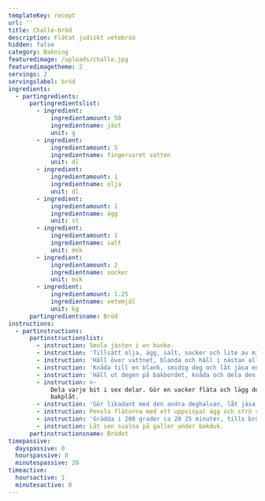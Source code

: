 ```yaml
---
templateKey: recept
url: ''
title: Challe-bröd
description: Flätat judiskt vetebröd
hidden: false
category: Bakning
featuredimage: /uploads/challe.jpg
featuredimagetheme: 2
servings: 2
servingslabel: bröd
ingredients:
  - partingredients:
      partingredientslist:
        - ingredient:
            ingredientamount: 50
            ingredientname: jäst
            unit: g
        - ingredient:
            ingredientamount: 5
            ingredientname: fingervarmt vatten
            unit: dl
        - ingredient:
            ingredientamount: 1
            ingredientname: olja
            unit: dl
        - ingredient:
            ingredientamount: 1
            ingredientname: ägg
            unit: st
        - ingredient:
            ingredientamount: 1
            ingredientname: salt
            unit: msk
        - ingredient:
            ingredientamount: 2
            ingredientname: socker
            unit: msk
        - ingredient:
            ingredientamount: 1.25
            ingredientname: vetemjöl
            unit: kg
      partingredientsname: Bröd
instructions:
  - partinstructions:
      partinstructionslist:
        - instruction: Smula jästen i en bunke.
        - instruction: 'Tillsätt olja, ägg, salt, socker och lite av mjölet.'
        - instruction: 'Häll över vattnet, blanda och häll i nästan allt resterande mjöl.'
        - instruction: 'Knåda till en blank, smidig deg och låt jäsa en timme.'
        - instruction: 'Häll ut degen på bakbordet, knåda och dela den i två bitar.'
        - instruction: >-
            Dela varje bit i sex delar. Gör en vacker fläta och lägg den på en
            bakplåt.
        - instruction: 'Gör likadant med den andra deghalvan, låt jäsa ca 30 minuter.'
        - instruction: Pensla flätorna med ett uppvispat ägg och strö vallmofrö över.
        - instruction: 'Grädda i 200 grader ca 20 25 minuter, tills brödet är torrt inuti.'
        - instruction: Låt sen svalna på galler under bakduk.
      partinstructionsname: Brödet
timepassive:
  dayspassive: 0
  hourspassive: 0
  minutespassive: 20
timeactive:
  hoursactive: 1
  minutesactive: 0
---
```


